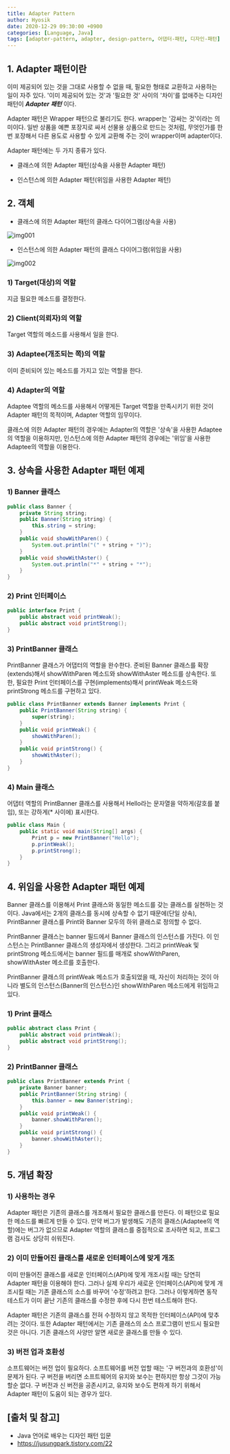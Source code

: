 ```yaml
---
title: Adapter Pattern
author: Hyosik
date: 2020-12-29 09:30:00 +0900
categories: [Language, Java]
tags: [adapter-pattern, adapter, design-pattern, 어댑터-패턴, 디자인-패턴]
---
```


## 1. Adapter 패턴이란
이미 제공되어 있는 것을 그대로 사용할 수 없을 때, 필요한 형태로 교환하고 사용하는 일이 자주 있다. '이미 제공되어 있는 것'과 '필요한 것' 사이의 '차이'를 없애주는 디자인 패턴이 _**Adapter 패턴**_ 이다.

Adapter 패턴은 Wrapper 패턴으로 불리기도 한다. wrapper는 '감싸는 것'이라는 의미이다. 일반 상품을 예쁜 포장지로 싸서 선물용 상품으로 만드는 것처럼, 무엇인가를 한번 포장해서 다른 용도로 사용할 수 있게 교환해 주는 것이 wrapper이며 adapter이다.

Adapter 패턴에는 두 가지 종류가 있다.

* 클래스에 의한 Adapter 패턴(상속을 사용한 Adapter 패턴)

* 인스턴스에 의한 Adapter 패턴(위임을 사용한 Adapter 패턴)

## 2. 객체

* 클래스에 의한 Adapter 패턴의 클래스 다이어그램(상속을 사용)

![img001](/assets/img/2020-12-29-adapter-pattern/img001.png)

* 인스턴스에 의한 Adapter 패턴의 클래스 다이어그램(위임을 사용)

![img002](/assets/img/2020-12-29-adapter-pattern/img002.png)

### 1) Target(대상)의 역할
지금 필요한 메소드를 결정한다.

### 2) Client(의뢰자)의 역할
Target 역할의 메소드를 사용해서 일을 한다.

### 3) Adaptee(개조되는 쪽)의 역할
이미 준비되어 있는 메소드를 가지고 있는 역할을 한다.

### 4) Adapter의 역할
Adaptee 역할의 메소드를 사용해서 어떻게든 Target 역할을 만족시키기 위한 것이 Adapter 패턴의 목적이며, Adapter 역할의 임무이다.

클래스에 의한 Adapter 패턴의 경우에는 Adapter의 역할은 '상속'을 사용한 Adaptee의 역할을 이용하지만, 인스턴스에 의한 Adapter 패턴의 경우에는 '위임'을 사용한 Adaptee의 역할을 이용한다.

## 3. 상속을 사용한 Adapter 패턴 예제

### 1) Banner 클래스

```java
public class Banner {
    private String string;
    public Banner(String string) {
        this.string = string;
    }
    public void showWithParen() {
        System.out.println("(" + string + ")");
    }
    public void showWithAster() {
        System.out.println("*" + string + "*");
    }
}
```

### 2) Print 인터페이스

```java
public interface Print {
    public abstract void printWeak();
    public abstract void printStrong();
}
```

### 3) PrintBanner 클래스
PrintBanner 클래스가 어댑터의 역할을 완수한다. 준비된 Banner 클래스를 확장(extends)해서 showWithParen 메소드와 showWithAster 메소드를 상속한다. 또한, 필요한 Print 인터페이스를 구현(implements)해서 printWeak 메소드와 printStrong 메소드를 구현하고 있다.

```java
public class PrintBanner extends Banner implements Print {
    public PrintBanner(String string) {
        super(string);
    }
    public void printWeak() {
        showWithParen();
    }
    public void printStrong() {
        showWithAster();
    }
}
```

### 4) Main 클래스
어댑터 역할의 PrintBanner 클래스를 사용해서 Hello라는 문자열을 약하게(갈호를 붙임), 또는 강하게(* 사이에) 표시한다.

```java
public class Main {
    public static void main(String[] args) {
        Print p = new PrintBanner("Hello");
        p.printWeak();
        p.printStrong();
    }
}
```
## 4. 위임을 사용한 Adapter 패턴 예제
Banner 클래스를 이용해서 Print 클래스와 동일한 메소드를 갖는 클래스를 실현하는 것이다. Java에서는 2개의 클래스를 동시에 상속할 수 없기 때문에(단일 상속), PrintBanner 클래스를 Print와 Banner 모두의 하위 클래스로 정의할 수 없다.

PrintBanner 클래스는 banner 필드에서 Banner 클래스의 인스턴스를 가진다. 이 인스턴스는 PrintBanner 클래스의 생성자에서 생성한다. 그리고 printWeak 및 printStrong 메소드에서는 banner 필드를 매개로 showWithParen, showWithAster 메소르를 호출한다.

PrintBanner 클래스의 printWeak 메소드가 호출되었을 때, 자신이 처리하는 것이 아니라 별도의 인스턴스(Banner의 인스턴스)인 showWithParen 메소드에게 위임하고 있다.

### 1) Print 클래스

```java
public abstract class Print {
    public abstract void printWeak();
    public abstract void printStrong();
}
```

### 2) PrintBanner 클래스

```java
public class PrintBanner extends Print {
    private Banner banner;
    public PrintBanner(String string) {
        this.banner = new Banner(string);
    }
    public void printWeak() {
        banner.showWithParen();
    }
    public void printStrong() {
        banner.showWithAster();
    }
}
```

## 5. 개념 확장

### 1) 사용하는 경우
Adapter 패턴은 기존의 클래스를 개조해서 필요한 클래스를 만든다. 이 패턴으로 필요한 메소드를 빠르게 만들 수 있다. 만약 버그가 발생해도 기존의 클래스(Adaptee의 역할)에는 버그가 없으므로 Adapter 역할의 클래스를 중점적으로 조사하면 되고, 프로그램 검사도 상당히 쉬워진다.

### 2) 이미 만들어진 클래스를 새로운 인터페이스에 맞게 개조
이미 만들어진 클래스를 새로운 인터페이스(API)에 맞게 개조시킬 때는 당연히 Adapter 패턴을 이용해야 한다. 그러나 실제 우리가 새로운 인터페이스(API)에 맞게 개조시킬 때는 기존 클래스의 소스를 바꾸어 '수정'하려고 한다. 그러나 이렇게하면 동작 테스트가 이미 끝난 기존의 클래스를 수정한 후에 다시 한번 테스트해야 한다.

Adapter 패턴은 기존의 클래스를 전혀 수정하지 않고 목적한 인터페이스(API)에 맞추려는 것이다. 또한 Adapter 패턴에서는 기존 클래스의 소스 프로그램이 반드시 필요한 것은 아니다. 기존 클래스의 사양만 알면 새로운 클래스를 만들 수 있다.

### 3) 버전 업과 호환성
소프트웨어는 버전 업이 필요하다. 소프트웨어를 버전 업할 때는 '구 버전과의 호환성'이 문제가 된다. 구 버전을 버리면 소프트웨어의 유지와 보수는 편하지만 항상 그것이 가능할순 없다. 구 버전과 신 버전을 공존시키고, 유지와 보수도 편하게 하기 위해서 Adapter 패턴이 도움이 되는 경우가 있다.

## [출처 및 참고]
* Java 언어로 배우는 디자인 패턴 입문
* <https://jusungpark.tistory.com/22>
